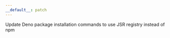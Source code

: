 ```yaml
---
__default__: patch
---
```


Update Deno package installation commands to use JSR registry instead of npm
